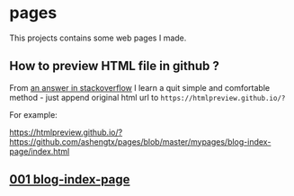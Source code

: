 # pages
This projects contains some web pages I made.

## How to preview HTML file in github ?

From [an answer in stackoverflow](https://stackoverflow.com/questions/8446218/how-to-see-an-html-page-on-github-as-a-normal-rendered-html-page-to-see-preview) I learn a quit simple and comfortable method - just append original html url to `https://htmlpreview.github.io/?`

For example:

https://htmlpreview.github.io/?https://github.com/ashengtx/pages/blob/master/mypages/blog-index-page/index.html

## [001 blog-index-page](https://htmlpreview.github.io/?https://github.com/ashengtx/pages/blob/master/mypages/blog-index-page/index.html)



